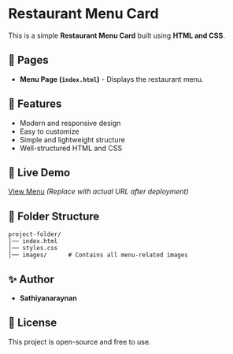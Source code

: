 # Restaurant Menu Card

This is a simple **Restaurant Menu Card** built using **HTML and CSS**.

## 📌 Pages
- **Menu Page (`index.html`)** - Displays the restaurant menu.

## 🎨 Features
- Modern and responsive design
- Easy to customize
- Simple and lightweight structure
- Well-structured HTML and CSS

## 🔗 Live Demo
[View Menu](https://sathiyanarayanan53.github.io/reestar/) *(Replace with actual URL after deployment)*

## 📂 Folder Structure
```
project-folder/
│── index.html
│── styles.css
│── images/      # Contains all menu-related images
```

## ✨ Author
- **Sathiyanaraynan**

## 📜 License
This project is open-source and free to use.